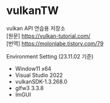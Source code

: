 # vulkanTW

vulkan API 연습용 저장소  
[원문] https://vulkan-tutorial.com/  
[번역] https://molonlabe.tistory.com/79


Environment Setting (23.11.02 기준)
- Window11 x64
- Visual Studio 2022
- vulkanSDK-1.3.268.0
- glfw3 3.3.8
- ImGUI
